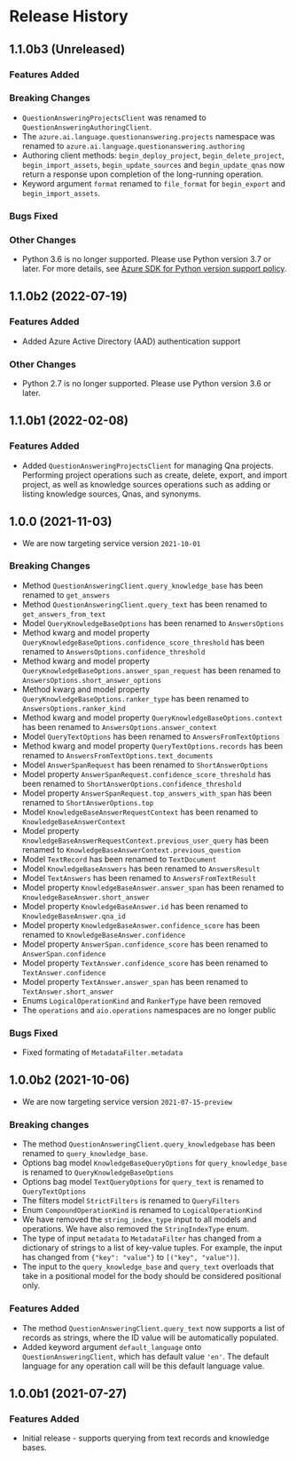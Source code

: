 # Release History

## 1.1.0b3 (Unreleased)

### Features Added

### Breaking Changes
* `QuestionAnsweringProjectsClient` was renamed to `QuestionAnsweringAuthoringClient`.
* The `azure.ai.language.questionanswering.projects` namespace was renamed to `azure.ai.language.questionanswering.authoring`
* Authoring client methods: `begin_deploy_project`, `begin_delete_project`, `begin_import_assets`, `begin_update_sources` 
  and `begin_update_qnas` now return a response upon completion of the long-running operation.
* Keyword argument `format` renamed to `file_format` for `begin_export` and `begin_import_assets`.

### Bugs Fixed

### Other Changes
* Python 3.6 is no longer supported. Please use Python version 3.7 or later. For more details, see [Azure SDK for Python version support policy](https://github.com/Azure/azure-sdk-for-python/wiki/Azure-SDKs-Python-version-support-policy).

## 1.1.0b2 (2022-07-19)

### Features Added
* Added Azure Active Directory (AAD) authentication support

### Other Changes
* Python 2.7 is no longer supported. Please use Python version 3.6 or later.

## 1.1.0b1 (2022-02-08)

### Features Added
* Added `QuestionAnsweringProjectsClient` for managing Qna projects. Performing project operations such as create, delete, export, and import project, as well as knowledge sources operations such as adding or listing knowledge sources, Qnas, and synonyms.

## 1.0.0 (2021-11-03)

* We are now targeting service version `2021-10-01`

### Breaking Changes

* Method `QuestionAnsweringClient.query_knowledge_base` has been renamed to `get_answers`
* Method `QuestionAnsweringClient.query_text` has been renamed to `get_answers_from_text`
* Model `QueryKnowledgeBaseOptions` has been renamed to `AnswersOptions`
* Method kwarg and model property `QueryKnowledgeBaseOptions.confidence_score_threshold` has been renamed to  `AnswersOptions.confidence_threshold`
* Method kwarg and model property `QueryKnowledgeBaseOptions.answer_span_request` has been renamed to  `AnswersOptions.short_answer_options`
* Method kwarg and model property `QueryKnowledgeBaseOptions.ranker_type` has been renamed to  `AnswersOptions.ranker_kind`
* Method kwarg and model property `QueryKnowledgeBaseOptions.context` has been renamed to  `AnswersOptions.answer_context`
* Model `QueryTextOptions` has been renamed to `AnswersFromTextOptions`
* Method kwarg and model property `QueryTextOptions.records` has been renamed to `AnswersFromTextOptions.text_documents`
* Model `AnswerSpanRequest` has been renamed to `ShortAnswerOptions`
* Model property `AnswerSpanRequest.confidence_score_threshold` has been renamed to `ShortAnswerOptions.confidence_threshold`
* Model property `AnswerSpanRequest.top_answers_with_span` has been renamed to `ShortAnswerOptions.top`
* Model `KnowledgeBaseAnswerRequestContext` has been renamed to `KnowledgeBaseAnswerContext`
* Model property `KnowledgeBaseAnswerRequestContext.previous_user_query` has been renamed to `KnowledgeBaseAnswerContext.previous_question`
* Model `TextRecord` has been renamed to `TextDocument`
* Model `KnowledgeBaseAnswers` has been renamed to `AnswersResult`
* Model `TextAnswers` has been renamed to `AnswersFromTextResult`
* Model property `KnowledgeBaseAnswer.answer_span` has been renamed to `KnowledgeBaseAnswer.short_answer`
* Model property `KnowledgeBaseAnswer.id` has been renamed to `KnowledgeBaseAnswer.qna_id`
* Model property `KnowledgeBaseAnswer.confidence_score` has been renamed to `KnowledgeBaseAnswer.confidence`
* Model property `AnswerSpan.confidence_score` has been renamed to `AnswerSpan.confidence`
* Model property `TextAnswer.confidence_score` has been renamed to `TextAnswer.confidence`
* Model property `TextAnswer.answer_span` has been renamed to `TextAnswer.short_answer`
* Enums `LogicalOperationKind` and `RankerType` have been removed
* The `operations` and `aio.operations` namespaces are no longer public

### Bugs Fixed

* Fixed formating of `MetadataFilter.metadata`

## 1.0.0b2 (2021-10-06)

* We are now targeting service version `2021-07-15-preview`

### Breaking changes

* The method `QuestionAnsweringClient.query_knowledgebase` has been renamed to `query_knowledge_base`.
* Options bag model `KnowledgeBaseQueryOptions` for `query_knowledge_base` is renamed to `QueryKnowledgeBaseOptions`
* Options bag model `TextQueryOptions` for `query_text` is renamed to `QueryTextOptions`
* The filters model `StrictFilters` is renamed to `QueryFilters`
* Enum `CompoundOperationKind` is renamed to `LogicalOperationKind`
* We have removed the `string_index_type` input to all models and operations. We have also removed the `StringIndexType` enum.
* The type of input `metadata` to `MetadataFilter` has changed from a dictionary of strings to a list of key-value tuples. For example, the input has changed from `{"key": "value"}` to `[("key", "value")]`.
* The input to the `query_knowledge_base` and `query_text` overloads that take in a positional model for the body should be considered positional only.

### Features Added

* The method `QuestionAnsweringClient.query_text` now supports a list of records as strings, where the ID value will be automatically populated.
* Added keyword argument `default_language` onto `QuestionAnsweringClient`, which has default value `'en'`. The default language for any operation call will be this default language value.


## 1.0.0b1 (2021-07-27)

### Features Added
* Initial release - supports querying from text records and knowledge bases.

